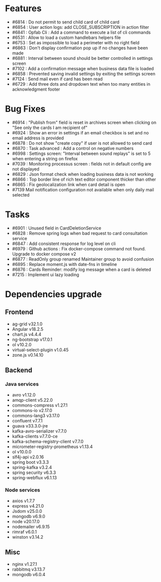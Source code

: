 
# Features

- #6814 : Do not permit to send child card of child card
- #6854 : User action logs: add CLOSE_SUBSCRIPTION in action filter
- #6841 : Opfab Cli : Add a command to execute a list of cli commands
- #6531 : Allow to load a custom handlebars helpers file
- #6753 : Set as impossible to load a perimeter with no right field
- #6863 : Don't display confirmation pop up if no changes have been made
- #6881 : Interval between sound should be better controlled in settings screen
- #7102 : Add a confirmation message when business data file is loaded
- #6858 : Prevented saving invalid settings by exiting the settings screen
- #7124 : Send mail even if card has been read
- #6729 : Add three dots and dropdown text when too many entities in acknowledgment footer


# Bug Fixes

- #6914 : "Publish from" field is reset in archives screen when clicking on "See only the cards I am recipient of"
- #6924 : Show an error in settings if an email checkbox is set and no email address is provided
- #6878 : Do not show "create copy" if user is not allowed to send card
- #6870 : Task advanced : Add a control on negative numbers
- #6998 : Settings screen: "Interval between sound replays" is set to 5 when entering a string on firefox
- #7039 : Monitoring processus screen : fields not in default config are not displayed
- #6829 : Json format check when loading business data is not working
- #6866 : Top border line of rich text editor component thicker than other
- #6865 : Fix geolocalization link when card detail is open
- #7139 Mail notification configuration not available when only daily mail selected

# Tasks

- #6901 : Unused field in CardDeletionService
- #6828 : Remove spring logs when bad request to card consultation service
- #6847 : Add consistent response for log level on cli
- #6979 : Github actions : Fix docker-compose command not found. Upgrade to docker compose v2
- #6877 : ReadOnly group renamed Maintainer group to avoid confusion
- #6895 : Replace moment.js with date-fns in timeline
- #6876 : Cards Reminder: modify log message when a card is deleted
- #7215 : Implement ui lazy loading

# Dependencies upgrade

## Frontend

- ag-grid v32.1.0
- Angular v18.2.5
- chart.js v4.4.4
- ng-bootstrap v17.0.1
- ol v10.2.0
- virtual-select-plugin v1.0.45
- zone.js v0.14.10
  
## Backend 

### Java services 

- avro v1.12.0
- amqp-client v5.22.0
- commons-compress v1.27.1
- commons-io v2.17.0
- commons-lang3 v3.17.0
- confluent v7.7.1
- guava v33.3.0-jre
- kafka-avro-serializer v7.7.0
- kafka-clients v7.7.0-ce
- kafka-schema-registry-client v7.7.0
- micrometer-registry-prometheus v1.13.4
- ol v10.0.0
- slf4j-api v2.0.16
- spring boot v3.3.3
- spring-kafka v3.2.4
- spring security v6.3.3
- spring-webflux v6.1.13

### Node services

- axios v1.7.7
- express v4.21.0
- Jsdom v25.0.0
- mongodb v6.9.0
- node v20.17.0
- nodemailer v6.9.15
- rimraf v6.0.1
- winston v3.14.2

## Misc 

- nginx v1.27.1
- rabbitmq v3.13.7
- mongodb v6.0.4




